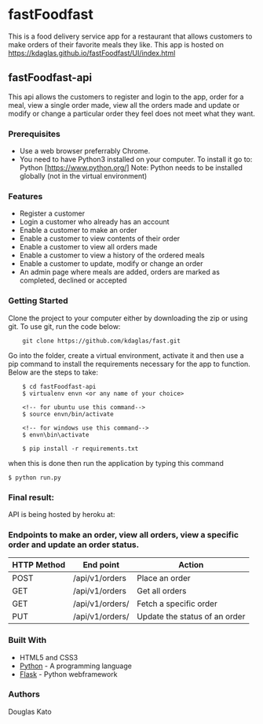 # fastFoodfast

This is a food delivery service app for a restaurant that allows customers to make orders of their favorite meals they like.
This app is hosted on https://kdaglas.github.io/fastFoodfast/UI/index.html

## fastFoodfast-api

This api allows the customers to register and login to the app, order for a meal, view a single order made, view all the orders made and update or modify or change a particular order they feel does not meet what they want.

### Prerequisites

- Use a web browser preferrably Chrome.
- You need to have Python3 installed on your computer. To install it go to:
  Python [https://www.python.org/]
Note: Python needs to be installed globally (not in the virtual environment)

### Features

- Register a customer
- Login a customer who already has an account
- Enable a customer to make an order
- Enable a customer to view contents of their order
- Enable a customer to view all orders made
- Enable a customer to view a history of the ordered meals
- Enable a customer to update, modify or change an order
- An admin page where meals are added, orders are marked as completed, declined or accepted

### Getting Started

Clone the project to your computer either by downloading the zip or using git.
To use git, run the code below:
```
    git clone https://github.com/kdaglas/fast.git
```

Go into the folder, create a virtual environment, activate it and then use a pip command to install the requirements necessary for the app to function. Below are the steps to take:
```
    $ cd fastFoodfast-api
    $ virtualenv envn <or any name of your choice>

    <!-- for ubuntu use this command-->
    $ source envn/bin/activate

    <!-- for windows use this command-->
    $ envn\bin\activate

    $ pip install -r requirements.txt
```

when this is done then run the application by typing this command
```
$ python run.py
```

### Final result:

API is being hosted by heroku at:


### Endpoints to make an order, view all orders, view a specific order and update an order status.

 HTTP Method | End point | Action
-------|-------|-------
 POST | /api/v1/orders | Place an order
 GET | /api/v1/orders | Get all orders
 GET | /api/v1/orders/<orderId> | Fetch a specific order
 PUT | /api/v1/orders/<orderId> | Update the status of an order

### Built With

- HTML5 and CSS3
- [Python](https://www.python.org/) - A programming language
- [Flask](https://flask.pocoo.org/) - Python webframework

### Authors

Douglas Kato
